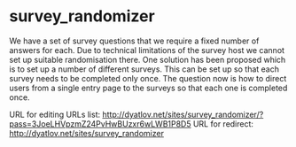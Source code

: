 survey_randomizer
=================

We have a set of survey questions that we require a fixed number of answers for each.
Due to technical limitations of the survey host we cannot set up suitable randomisation there.
One solution has been proposed which is to set up a number of different surveys.
This can be set up so that each survey needs to be completed only once.
The question now is how to direct users from a single entry page to the surveys so that each one is completed once.

URL for editing URLs list: http://dyatlov.net/sites/survey_randomizer/?pass=3JoeLHVpzmZ24PvHwBUzxr6wLWB1P8D5
URL for redirect: http://dyatlov.net/sites/survey_randomizer

